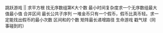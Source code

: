 

<!--
 * @version:
 * @Author:  StevenJokess https://github.com/StevenJokess
 * @Date: 2020-10-09 20:08:05
 * @LastEditors:  StevenJokess https://github.com/StevenJokess
 * @LastEditTime: 2020-10-09 20:08:12
 * @Description:
 * @TODO::
 * @Reference:https://zhuanlan.zhihu.com/p/114262625
-->
跳跃游戏 ||
求平方根
找无序数组第K大个数
最小时间复杂度求一个无序数组最大值最小值
合并区间
最长公共子序列
一堆金币只有一个假币，假币比真币轻。求一定能找出假币的最小次数
区间和的个数
矩阵最长递增路径
生命游戏
戳气球（同事碰到的）


